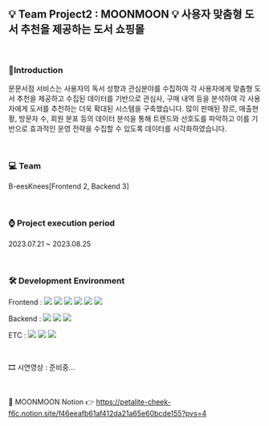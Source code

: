## 💡 Team Project2 : MOONMOON 💡 사용자 맞춤형 도서 추천을 제공하는 도서 쇼핑몰 

<br/>

### 📢Introduction
문문서점 서비스는 사용자의 독서 성향과 관심분야를 수집하여 각 사용자에게 맞춤형 도서 추천을 제공하고 수집된 데이터를 기반으로 관심사, 구매 내역 등을 분석하여 각 사용자에게 도서를 추천하는 더욱 확대된 시스템을 구축했습니다. 많이 판매된 장르, 매출현황, 방문자 수, 회원 분포 등의 데이터 분석을 통해 트렌드와 선호도를 파악하고 이를 기반으로 효과적인 운영 전략을 수집할 수 있도록 데이터를 시각화하였습니다.

<br/>

### 💻 Team  
B-eesKnees[Frontend 2, Backend 3]

<br/>

### ⌚ Project execution period
2023.07.21 ~ 2023.08.25  

<br/>

### 🛠 Development Environment  

<p>
  <span>Frontend : </span>
  <img src="https://img.shields.io/badge/HTML-E34F26?style=flat&logo=html5&logoColor=white"/>
  <img src="https://img.shields.io/badge/CSS-1572B6?style=flat&logo=css3&logoColor=white"/>
  <img src="https://img.shields.io/badge/Bootstrap-7952B3?style=flat&logo=bootstrap&logoColor=white"/>
  <img src="https://img.shields.io/badge/Javascript-F7DF1E?style=flat&logo=javascript&logoColor=white"/>
  <img src="https://img.shields.io/badge/Vue-4FC08D?style=flat&logo=vuedotjs&logoColor=white"/>
  <img src="https://img.shields.io/badge/Chart.js-FF6384?style=flat&logo=chartdotjs&logoColor=white"/>
</p>



<p>
  <span>Backend : </span>
  <img src="https://img.shields.io/badge/Node.js-339933?style=flat&logo=nodedotjs&logoColor=white"/>
  <img src="https://img.shields.io/badge/Express-000000?style=flat&logo=express&logoColor=white"/>
  <img src="https://img.shields.io/badge/MySQL-4479A1?style=flat&logo=mysql&logoColor=white"/>
</p>


<p>
  <span>ETC : </span>
  <img src="https://img.shields.io/badge/Notion-000000?style=flat&logo=notion&logoColor=white"/>
  <img src="https://img.shields.io/badge/Figma-F24E1E?style=flat&logo=figma&logoColor=white"/>
  <img src="https://img.shields.io/badge/GitHub-000000?style=flat&logo=github&logoColor=white"/>
</p>

<br/>

  🎞 시연영상 : 준비중...

<br/>

📃 MOONMOON Notion 👉 https://petalite-cheek-f6c.notion.site/f46eeafb61af412da21a65e60bcde155?pvs=4
